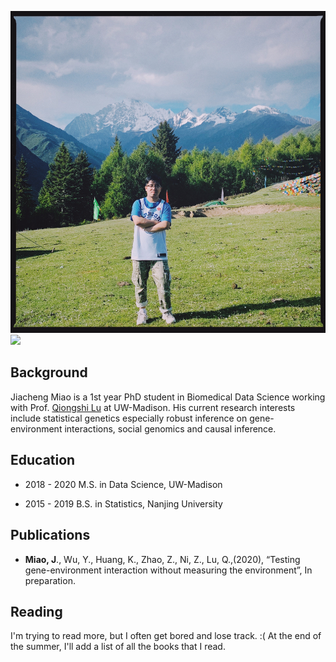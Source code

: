 ![alt text](https://github.com/jmiao24/personal_website/blob/master/content/avatar.JPG?raw=true)<img src="image" width="40%">

## Background
Jiacheng Miao is a 1st year PhD student in Biomedical Data Science working with Prof. [Qiongshi Lu](http://qlu-lab.org/) at UW-Madison. His current research interests include statistical genetics especially robust inference on gene-environment interactions, social genomics and causal inference.

## Education

* 2018 - 2020 M.S. in Data Science, UW-Madison

* 2015 - 2019 B.S. in Statistics, Nanjing University


## Publications
* **Miao, J**., Wu, Y., Huang, K., Zhao, Z., Ni, Z., Lu, Q.,(2020), “Testing gene-environment interaction without measuring the environment”, In preparation.

## Reading
I'm trying to read more, but I often get bored and lose track. :( At the end of the summer, I'll add a list of all the books that I read.
